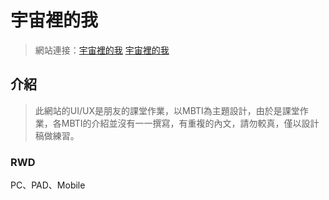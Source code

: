 # 宇宙裡的我
>網站連接：[宇宙裡的我](https://mbti-six.vercel.app/)
><a href="https://mbti-six.vercel.app/" target="_blank">宇宙裡的我</a>
>
## 介紹
>此網站的UI/UX是朋友的課堂作業，以MBTI為主題設計，由於是課堂作業，各MBTI的介紹並沒有一一撰寫，有重複的內文，請勿較真，僅以設計稿做練習。
>

### RWD
PC、PAD、Mobile

